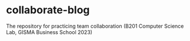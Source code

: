 # collaborate-blog
The repository for practicing team collaboration (B201 Computer Science Lab, GISMA Business School 2023)

